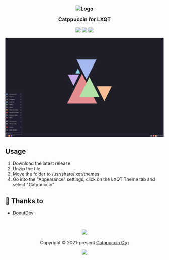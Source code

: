 

<h3 align="center">
	<img src="https://raw.githubusercontent.com/catppuccin/catppuccin/main/assets/logos/exports/1544x1544_circle.png" width="100" alt="Logo"/><br/>
	<img src="https://raw.githubusercontent.com/catppuccin/catppuccin/main/assets/misc/transparent.png" height="30" width="0px"/>
	Catppuccin for LXQT
	<img src="https://raw.githubusercontent.com/catppuccin/catppuccin/main/assets/misc/transparent.png" height="30" width="0px"/>
</h3>

<p align="center">
    <a href="https://github.com/catppuccin/lxqt-theme/stargazers"><img src="https://img.shields.io/github/stars/catppuccin/lxqt-theme?colorA=363a4f&colorB=b7bdf8&style=for-the-badge"></a>
    <a href="https://github.com/catppuccin/lxqt-theme/issues"><img src="https://img.shields.io/github/issues/catppuccin/lxqt-theme?colorA=363a4f&colorB=f5a97f&style=for-the-badge"></a>
    <a href="https://github.com/catppuccin/lxqt-theme/contributors"><img src="https://img.shields.io/github/contributors/catppuccin/lxqt-theme?colorA=363a4f&colorB=a6da95&style=for-the-badge"></a>
</p>

<p align="center">
  <img src="https://raw.githubusercontent.com/DonutDev/lxqt-theme/master/unknown.png"/>
</p>

## Usage

1. Download the latest release
2. Unzip the file
3. Move the folder to /usr/share/lxqt/themes
4. Go into the "Appearance" settings, click on the LXQT Theme tab and select "Catppuccin"

## 💝 Thanks to

- [DonutDev](https://github.com/DonutDev)

&nbsp;

<p align="center"><img src="https://raw.githubusercontent.com/catppuccin/catppuccin/main/assets/footers/gray0_ctp_on_line.svg?sanitize=true" /></p>
<p align="center">Copyright &copy; 2021-present <a href="https://github.com/catppuccin" target="_blank">Catppuccin Org</a>
<p align="center"><a href="https://github.com/catppuccin/catppuccin/blob/main/LICENSE"><img src="https://img.shields.io/static/v1.svg?style=for-the-badge&label=License&message=MIT&logoColor=d9e0ee&colorA=363a4f&colorB=b7bdf8"/></a></p>
